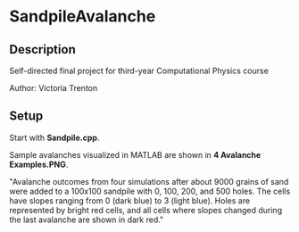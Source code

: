 # SandpileAvalanche

## Description

Self-directed final project for third-year Computational Physics course

Author: Victoria Trenton


## Setup

Start with **Sandpile.cpp**.

Sample avalanches visualized in MATLAB are shown in **4 Avalanche Examples.PNG**.

"Avalanche outcomes from four simulations after about 9000 grains of sand 
were added to a 100x100 sandpile with 0, 100, 200, and 500 holes. The cells
have slopes ranging from 0 (dark blue) to 3 (light blue). Holes are represented
by bright red cells, and all cells where slopes changed during the last
avalanche are shown in dark red."
